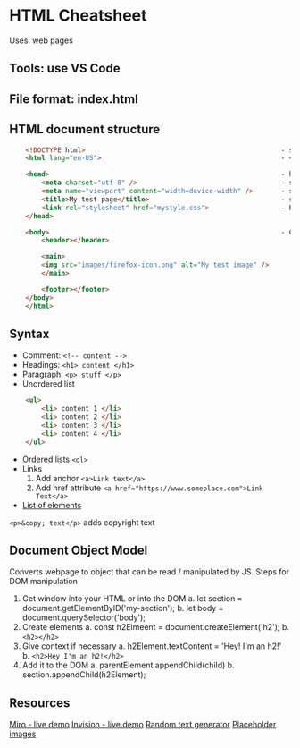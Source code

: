 # HTML Cheatsheet

Uses: web pages

## Tools: use VS Code

## File format: index.html

## HTML document structure

```html
    <!DOCTYPE html>                                                 - start with this to identify it has HTML document
    <html lang="en-US">                                             - <html> wraps the entire content.  AKA root element

    <head>                                                          - header info that isn't shown
        <meta charset="utf-8" />                                    - sets character set
        <meta name="viewport" content="width=device-width" />       - sets render width
        <title>My test page</title>                                 - sets title of page (what appears in browser)
        <link rel="stylesheet" href="mystyle.css">                  - External CSS reference
    </head>

    <body>                                                          - Content
        <header></header>

        <main>
        <img src="images/firefox-icon.png" alt="My test image" />
        </main>

        <footer></footer>
    </body>
    </html>
```

## Syntax

- Comment: `<!-- content -->`
- Headings: `<h1> content </h1>`
- Paragraph: `<p> stuff </p>`
- Unordered list

```html
    <ul>
        <li> content 1 </li>
        <li> content 2 </li>
        <li> content 3 </li>
        <li> content 4 </li>
    </ul>
```

- Ordered lists `<ol>`
- Links
    1. Add anchor         `<a>Link text</a>`
    2. Add href attribute `<a href="https://www.someplace.com">Link Text</a>`
- [List of elements](https://developer.mozilla.org/en-US/docs/Web/HTML/Element)

`<p>&copy; text</p>` adds copyright text

## Document Object Model

Converts webpage to object that can be read / manipulated by JS.
Steps for DOM manipulation

1. Get window into your HTML or into the DOM
    a. let section = document.getElementByID('my-section');
    b. let body = document.querySelector('body');
2. Create elements
    a. const h2Elmeent = document.createElement('h2');
    b. `<h2></h2>`
3. Give context if necessary
    a. h2Element.textContent = 'Hey! I\'m an h2!'
    b. `<h2>Hey I'm an h2!</h2>`
4. Add it to the DOM
    a. parentElement.appendChild(child)
    b. section.appendChild(h2Element);

## Resources

[Miro - live demo](https://miro.com)
[Invision - live demo](http://invision.com)
[Random text generator](https://loremipsum.io/generator)
[Placeholder images](https://betterplaceholder.com)
